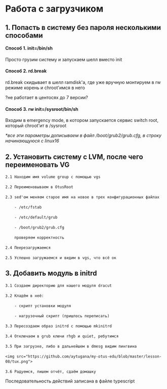 <h1><b>Работа с загрузчиком</b></h1>

<h2>1. Попасть в систему без пароля несколькими способами</h2>

<h4>Способ 1. init=/bin/sh</h4>

Просто грузим систему и запускаем шелл вместо init


<h4>Способ 2. rd.break</h4>

rd.break скидывает в шелл ramdisk'а, где уже вручную монтируем в rw режиме корень и chroot'имся в него 

?не работает в центосях до 7 версии?


<h4>Способ 3. rw init=/sysroot/bin/sh</h4>

Входим в emergency mode, в котором запускается сервис switch root, который chroot'ит в /sysroot

<i>*все эти параметры дописываем в файл /boot/grub2/grub.cfg, в строку начинающуюся с linux16</i>


<h2>2. Установить систему с LVM, после чего переименовать VG</h2>

    2.1 Находим имя volume group с помощью vgs

    2.2 Переименовываем в OtusRoot

    2.3 sed'ом меняем старое имя на новое в трех конфигурационных файлах

        - /etc/fstab

        - /etc/default/grub

        - /boot/grub2/grub.cfg

        проверяем корректность

    2.4 Пеерезагружаемся

    2.5 Успешно загружаемся и видим в vgs, что всё ок

<h2>3. Добавить модуль в initrd</h2>

    3.1 Создаем директорию для нашего модуля dracut

    3.2 Кладём в неё:

        - скрипт установки модуля

        - нагрузочный скрипт (пришлось переписать)

    3.3 Пересоздаем образ initrd с помощью mkinitrd

    3.4 Отключаем в grub ключи rhgb и quiet, ребутимся

    3.5 При загрузке, либо в дальнейшем в dmesg видим пингвина

    <img src="https://github.com/aytugana/my-otus-edu/blob/master/lesson-08/tux.png">

    3.6 Радуемся, пишем отчёт, сдаём домашку

Последовательность действий записана в файле typescript